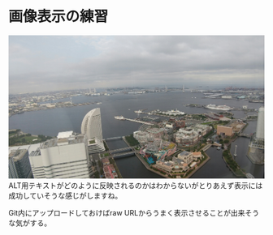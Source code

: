 # 画像表示の練習

![横浜のホテルにて](https://raw.githubusercontent.com/hmiwa30/demo/main/demodir/HORIZON_0002_BURST20200901155503339.JPG)
ALT用テキストがどのように反映されるのかはわからないがとりあえず表示には成功していそうな感じがしますね。

Git内にアップロードしておけばraw URLからうまく表示させることが出来そうな気がする。
